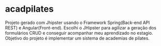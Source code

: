 # acadpilates

Projeto gerado com Jhipster usando o Framework Spring(Back-end API REST) e Angular(Front-end).
Escolhi o JHipster para agilizar a geração dos formulários CRUD e conseguir acompanhar meu aprendizado no estagio.
Objetivo do projeto é implementar um sistema de academias de pilates.
